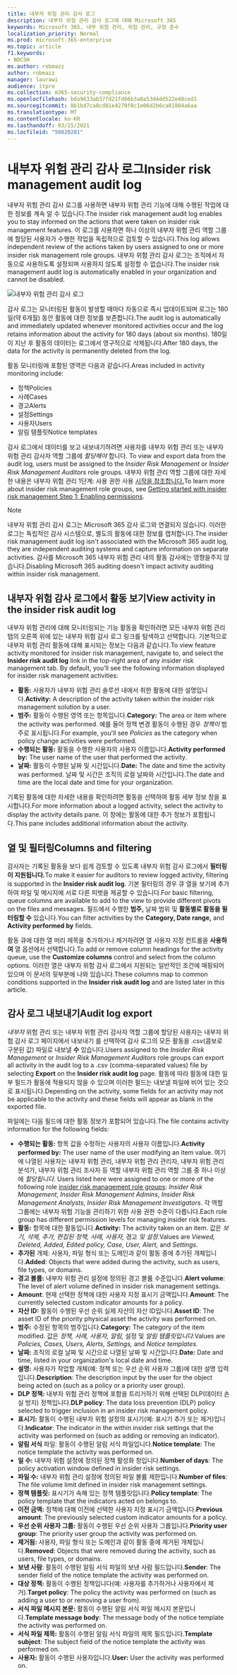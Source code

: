 ```yaml
---
title: 내부자 위험 관리 감사 로그
description: 내부자 위험 관리 감사 로그에 대해 Microsoft 365
keywords: Microsoft 365, 내부 위험 관리, 위험 관리, 규정 준수
localization_priority: Normal
ms.prod: microsoft-365-enterprise
ms.topic: article
f1.keywords:
- NOCSH
ms.author: robmazz
author: robmazz
manager: laurawi
audience: itpro
ms.collection: m365-security-compliance
ms.openlocfilehash: bda9633ab37fd21fd66b3a8a53d4dd522e48ced1
ms.sourcegitcommit: 8b1bd7ca8cd81e4270f0c1e06d2b6ca81804a6aa
ms.translationtype: MT
ms.contentlocale: ko-KR
ms.lasthandoff: 03/15/2021
ms.locfileid: "50820281"
---
```

# <a name="insider-risk-management-audit-log"></a><span data-ttu-id="20576-104">내부자 위험 관리 감사 로그</span><span class="sxs-lookup"><span data-stu-id="20576-104">Insider risk management audit log</span></span>

<span data-ttu-id="20576-105">내부자 위험 관리 감사 로그를 사용하면 내부자 위험 관리 기능에 대해 수행된 작업에 대한 정보를 계속 알 수 있습니다.</span><span class="sxs-lookup"><span data-stu-id="20576-105">The insider risk management audit log enables you to stay informed on the actions that were taken on insider risk management features.</span></span> <span data-ttu-id="20576-106">이 로그를 사용하면 하나 이상의 내부자 위험 관리 역할 그룹에 할당된 사용자가 수행한 작업을 독립적으로 검토할 수 있습니다.</span><span class="sxs-lookup"><span data-stu-id="20576-106">This log allows independent review of the actions taken by users assigned to one or more insider risk management role groups.</span></span> <span data-ttu-id="20576-107">내부자 위험 관리 감사 로그는 조직에서 자동으로 사용하도록 설정되며 사용하지 않도록 설정할 수 없습니다.</span><span class="sxs-lookup"><span data-stu-id="20576-107">The insider risk management audit log is automatically enabled in your organization and cannot be disabled.</span></span>

![내부자 위험 관리 감사 로그](../media/insider-risk-audit-log.png)

<span data-ttu-id="20576-109">감사 로그는 모니터링된 활동이 발생할 때마다 자동으로 즉시 업데이트되며 로그는 180일(약 6개월) 동안 활동에 대한 정보를 보존합니다.</span><span class="sxs-lookup"><span data-stu-id="20576-109">The audit log is automatically and immediately updated whenever monitored activities occur and the log retains information about the activity for 180 days (about six months).</span></span> <span data-ttu-id="20576-110">180일이 지난 후 활동의 데이터는 로그에서 영구적으로 삭제됩니다.</span><span class="sxs-lookup"><span data-stu-id="20576-110">After 180 days, the data for the activity is permanently deleted from the log.</span></span>

<span data-ttu-id="20576-111">활동 모니터링에 포함된 영역은 다음과 같습니다.</span><span class="sxs-lookup"><span data-stu-id="20576-111">Areas included in activity monitoring include:</span></span>

- <span data-ttu-id="20576-112">정책</span><span class="sxs-lookup"><span data-stu-id="20576-112">Policies</span></span>
- <span data-ttu-id="20576-113">사례</span><span class="sxs-lookup"><span data-stu-id="20576-113">Cases</span></span>
- <span data-ttu-id="20576-114">경고</span><span class="sxs-lookup"><span data-stu-id="20576-114">Alerts</span></span>
- <span data-ttu-id="20576-115">설정</span><span class="sxs-lookup"><span data-stu-id="20576-115">Settings</span></span>
- <span data-ttu-id="20576-116">사용자</span><span class="sxs-lookup"><span data-stu-id="20576-116">Users</span></span>
- <span data-ttu-id="20576-117">알림 템플릿</span><span class="sxs-lookup"><span data-stu-id="20576-117">Notice templates</span></span>

<span data-ttu-id="20576-118">감사 로그에서 데이터를 보고 내보내기하려면 사용자를 내부자 위험 관리 또는 내부자 위험 관리 감사자 역할 그룹에 *할당해야* 합니다. </span><span class="sxs-lookup"><span data-stu-id="20576-118">To view and export data from the audit log, users must be assigned to the *Insider Risk Management* or *Insider Risk Management Auditors* role groups.</span></span> <span data-ttu-id="20576-119">내부자 위험 관리 역할 그룹에 대한 자세한 내용은 내부자 위험 관리 1단계: 사용 권한 사용 [시작을 참조합니다.](insider-risk-management-configure.md#step-1-enable-permissions-for-insider-risk-management)</span><span class="sxs-lookup"><span data-stu-id="20576-119">To learn more about insider risk management role groups, see [Getting started with insider risk management Step 1: Enabling permissions](insider-risk-management-configure.md#step-1-enable-permissions-for-insider-risk-management).</span></span>

>[!NOTE]
><span data-ttu-id="20576-120">내부자 위험 관리 감사 로그는 Microsoft 365 감사 로그와 연결되지 않습니다. 이러한 로그는 독립적인 감사 시스템으로, 별도의 활동에 대한 정보를 캡처합니다.</span><span class="sxs-lookup"><span data-stu-id="20576-120">The insider risk management audit log isn't associated with the Microsoft 365 audit log, they are independent auditing systems and capture information on separate activities.</span></span> <span data-ttu-id="20576-121">감사를 Microsoft 365 내부자 위험 관리 내의 활동 감사에는 영향을주지 않습니다.</span><span class="sxs-lookup"><span data-stu-id="20576-121">Disabling Microsoft 365 auditing doesn't impact activity auditing within insider risk management.</span></span>

## <a name="view-activity-in-the-insider-risk-audit-log"></a><span data-ttu-id="20576-122">내부자 위험 감사 로그에서 활동 보기</span><span class="sxs-lookup"><span data-stu-id="20576-122">View activity in the insider risk audit log</span></span>

<span data-ttu-id="20576-123">내부자 위험 관리에 대해 모니터링되는 기능 활동을 확인하려면 모든 내부자 위험 관리 탭의 오른쪽 위에 있는 내부자 위험 감사 로그 링크를 탐색하고 선택합니다.  기본적으로 내부자 위험 관리 활동에 대해 표시되는 정보는 다음과 같습니다.</span><span class="sxs-lookup"><span data-stu-id="20576-123">To view feature activity monitored for insider risk management, navigate to, and select the **Insider risk audit log** link in the top-right area of any insider risk management tab. By default, you'll see the following information displayed for insider risk management activities:</span></span>

- <span data-ttu-id="20576-124">**활동:** 사용자가 내부자 위험 관리 솔루션 내에서 취한 활동에 대한 설명입니다.</span><span class="sxs-lookup"><span data-stu-id="20576-124">**Activity:** A description of the activity taken within the insider risk management solution by a user.</span></span>
- <span data-ttu-id="20576-125">**범주:** 활동이 수행된 영역 또는 항목입니다.</span><span class="sxs-lookup"><span data-stu-id="20576-125">**Category:** The area or item where the activity was performed.</span></span> <span data-ttu-id="20576-126">예를 들어 정책 변경 활동이 수행된 경우 *정책이* 범주로 표시됩니다.</span><span class="sxs-lookup"><span data-stu-id="20576-126">For example, you'll see *Policies* as the category when policy change activities were performed.</span></span>
- <span data-ttu-id="20576-127">**수행되는 활동:** 활동을 수행한 사용자의 사용자 이름입니다.</span><span class="sxs-lookup"><span data-stu-id="20576-127">**Activity performed by:** The user name of the user that performed the activity.</span></span>
- <span data-ttu-id="20576-128">**날짜:** 활동이 수행된 날짜 및 시간입니다.</span><span class="sxs-lookup"><span data-stu-id="20576-128">**Date:** The date and time the activity was performed.</span></span> <span data-ttu-id="20576-129">날짜 및 시간은 조직의 로컬 날짜와 시간입니다.</span><span class="sxs-lookup"><span data-stu-id="20576-129">The date and time are the local date and time for your organization.</span></span>

<span data-ttu-id="20576-130">기록된 활동에 대한 자세한 내용을 확인하려면 활동을 선택하여 활동 세부 정보 창을 표시합니다.</span><span class="sxs-lookup"><span data-stu-id="20576-130">For more information about a logged activity, select the activity to display the activity details pane.</span></span> <span data-ttu-id="20576-131">이 창에는 활동에 대한 추가 정보가 포함됩니다.</span><span class="sxs-lookup"><span data-stu-id="20576-131">This pane includes additional information about the activity.</span></span>

## <a name="columns-and-filtering"></a><span data-ttu-id="20576-132">열 및 필터링</span><span class="sxs-lookup"><span data-stu-id="20576-132">Columns and filtering</span></span>

<span data-ttu-id="20576-133">감사자는 기록된 활동을 보다 쉽게 검토할 수 있도록 내부자 위험 감사 로그에서 **필터링이 지원됩니다.**</span><span class="sxs-lookup"><span data-stu-id="20576-133">To make it easier for auditors to review logged activity, filtering is supported in the **Insider risk audit log**.</span></span> <span data-ttu-id="20576-134">기본 필터링의 경우 큐 열을 보기에 추가하여 파일 및 메시지에 서로 다른 피벗을 제공할 수 있습니다.</span><span class="sxs-lookup"><span data-stu-id="20576-134">For basic filtering, queue columns are available to add to the view to provide different pivots on the files and messages.</span></span> <span data-ttu-id="20576-135">필드에서 수행한 **범주,** 날짜 범위 및 **활동별로 활동을 필터링할 수** 있습니다.</span><span class="sxs-lookup"><span data-stu-id="20576-135">You can filter activities by the **Category, Date range,** and **Activity performed by** fields.</span></span>

<span data-ttu-id="20576-136">활동 큐에 대한 열 머리 제목을 추가하거나 제거하려면 열 사용자 지정 컨트롤을 **사용하여** 열 옵션에서 선택합니다.</span><span class="sxs-lookup"><span data-stu-id="20576-136">To add or remove column headings for the activity queue, use the **Customize columns** control and select from the column options.</span></span> <span data-ttu-id="20576-137">이러한 열은 내부자 위험  감사 로그에서 지원되는 일반적인 조건에 매핑되어 있으며 이 문서의 뒷부분에 나와 있습니다.</span><span class="sxs-lookup"><span data-stu-id="20576-137">These columns map to common conditions supported in the **Insider risk audit log** and are listed later in this article.</span></span>

## <a name="audit-log-export"></a><span data-ttu-id="20576-138">감사 로그 내보내기</span><span class="sxs-lookup"><span data-stu-id="20576-138">Audit log export</span></span>

<span data-ttu-id="20576-139">*내부자* 위험 관리 또는  내부자 위험 관리 감사자 역할 그룹에 할당된 사용자는 내부자 위험 감사 로그 페이지에서 내보내기  를 선택하여 감사 로그의 모든 활동을 .csv(콤보로 구분된 값) 파일로 내보낼 **수** 있습니다.</span><span class="sxs-lookup"><span data-stu-id="20576-139">Users assigned to the *Insider Risk Management* or *Insider Risk Management Auditors* role groups can export all activity in the audit log to a .csv (comma-separated values) file by selecting **Export** on the **Insider risk audit log** page.</span></span> <span data-ttu-id="20576-140">활동에 따라 활동에 대한 일부 필드가 활동에 적용되지 않을 수 있으며 이러한 필드는 내보낼 파일에 비어 있는 것으로 표시됩니다.</span><span class="sxs-lookup"><span data-stu-id="20576-140">Depending on the activity, some fields for an activity may not be applicable to the activity and these fields will appear as blank in the exported file.</span></span>

<span data-ttu-id="20576-141">파일에는 다음 필드에 대한 활동 정보가 포함되어 있습니다.</span><span class="sxs-lookup"><span data-stu-id="20576-141">The file contains activity information for the following fields:</span></span>

- <span data-ttu-id="20576-142">**수행되는 활동:** 항목 값을 수정하는 사용자의 사용자 이름입니다.</span><span class="sxs-lookup"><span data-stu-id="20576-142">**Activity performed by:** The user name of the user modifying an item value.</span></span> <span data-ttu-id="20576-143">여기에 나열된 사용자는 내부자 위험 관리, 내부자 위험 관리 관리자, 내부자 위험 관리 분석가, 내부자 위험 관리 조사자 등 역할 내부자 위험 관리 역할 그룹 중 하나 이상에 *할당됩니다.* [](insider-risk-management-configure.md#step-1-enable-permissions-for-insider-risk-management)</span><span class="sxs-lookup"><span data-stu-id="20576-143">Users listed here were assigned to one or more of the following role [insider risk management role groups](insider-risk-management-configure.md#step-1-enable-permissions-for-insider-risk-management): *Insider Risk Management*, *Insider Risk Management Admins*, *Insider Risk Management Analysts*, *Insider Risk Management Investigators*.</span></span> <span data-ttu-id="20576-144">각 역할 그룹에는 내부자 위험 기능을 관리하기 위한 사용 권한 수준이 다릅니다.</span><span class="sxs-lookup"><span data-stu-id="20576-144">Each role group has different permission levels for managing insider risk features.</span></span>
- <span data-ttu-id="20576-145">**활동:** 항목에 대한 활동입니다.</span><span class="sxs-lookup"><span data-stu-id="20576-145">**Activity:** The activity taken on an item.</span></span> <span data-ttu-id="20576-146">값은 *보기, 삭제, 추가, 편집된 정책, 사례, 사용자,* 경고 *및 설정.*</span><span class="sxs-lookup"><span data-stu-id="20576-146">Values are *Viewed, Deleted, Added, Edited policy, Case, User, Alert,* and *Settings.*</span></span>
- <span data-ttu-id="20576-147">**추가된** 개체: 사용자, 파일 형식 또는 도메인과 같이 활동 중에 추가된 개체입니다.</span><span class="sxs-lookup"><span data-stu-id="20576-147">**Added**: Objects that were added during the activity, such as users, file types, or domains.</span></span>
- <span data-ttu-id="20576-148">**경고 볼륨:** 내부자 위험 관리 설정에 정의된 경고 볼륨 수준입니다.</span><span class="sxs-lookup"><span data-stu-id="20576-148">**Alert volume**: The level of alert volume defined in insider risk management settings.</span></span>
- <span data-ttu-id="20576-149">**Amount**: 현재 선택한 정책에 대한 사용자 지정 표시기 금액입니다.</span><span class="sxs-lookup"><span data-stu-id="20576-149">**Amount**: The currently selected custom indicator amounts for a policy.</span></span>
- <span data-ttu-id="20576-150">**자산 ID:** 활동이 수행된 우선 순위 실제 자산의 자산 ID입니다.</span><span class="sxs-lookup"><span data-stu-id="20576-150">**Asset ID**: The asset ID of the priority physical asset the activity was performed on.</span></span>
- <span data-ttu-id="20576-151">**범주:** 수정된 항목의 범주입니다.</span><span class="sxs-lookup"><span data-stu-id="20576-151">**Category:** The category of the item modified.</span></span> <span data-ttu-id="20576-152">값은 *정책, 사례, 사용자, 알림,* 설정 및 *알림 템플릿입니다.*</span><span class="sxs-lookup"><span data-stu-id="20576-152">Values are *Policies, Cases, Users, Alerts, Settings,* and *Notice templates.*</span></span>
- <span data-ttu-id="20576-153">**날짜:** 조직의 로컬 날짜 및 시간으로 나열된 날짜 및 시간입니다.</span><span class="sxs-lookup"><span data-stu-id="20576-153">**Date:** Date and time, listed in your organization's local date and time.</span></span>
- <span data-ttu-id="20576-154">**설명:** 사용자가 작업할 개체(예: 정책 또는 우선 순위 사용자 그룹)에 대한 설명 입력입니다.</span><span class="sxs-lookup"><span data-stu-id="20576-154">**Description**: The description input by the user for the object being acted on (such as a policy or a priority user group).</span></span>
- <span data-ttu-id="20576-155">**DLP 정책:** 내부자 위험 관리 정책에 포함을 트리거하기 위해 선택된 DLP(데이터 손실 방지) 정책입니다.</span><span class="sxs-lookup"><span data-stu-id="20576-155">**DLP policy**: The data loss prevention (DLP) policy selected to trigger inclusion in an insider risk management policy.</span></span>
- <span data-ttu-id="20576-156">**표시기:** 활동이 수행된 내부자 위험 설정의 표시기(예: 표시기 추가 또는 제거)입니다.</span><span class="sxs-lookup"><span data-stu-id="20576-156">**Indicator**: The indicator in the within insider risk settings that the activity was performed on (such as adding or removing an indicator).</span></span>
- <span data-ttu-id="20576-157">**알림 서식** 파일: 활동이 수행된 알림 서식 파일입니다.</span><span class="sxs-lookup"><span data-stu-id="20576-157">**Notice template**: The notice template the activity was performed on.</span></span>
- <span data-ttu-id="20576-158">**일 수:** 내부자 위험 설정에 정의된 정책 활성화 창입니다.</span><span class="sxs-lookup"><span data-stu-id="20576-158">**Number of days**: The policy activation window defined in insider risk settings.</span></span>
- <span data-ttu-id="20576-159">**파일 수:** 내부자 위험 관리 설정에 정의된 파일 볼륨 제한입니다.</span><span class="sxs-lookup"><span data-stu-id="20576-159">**Number of files**: The file volume limit defined in insider risk management settings.</span></span>
- <span data-ttu-id="20576-160">**정책 템플릿:** 표시기가 속해 있는 정책 템플릿입니다.</span><span class="sxs-lookup"><span data-stu-id="20576-160">**Policy template**: The policy template that the indicators acted on belongs to.</span></span>
- <span data-ttu-id="20576-161">**이전 금액:** 정책에 대해 이전에 선택한 사용자 지정 표시기 금액입니다.</span><span class="sxs-lookup"><span data-stu-id="20576-161">**Previous amount**: The previously selected custom indicator amounts for a policy.</span></span>
- <span data-ttu-id="20576-162">**우선 순위 사용자 그룹:** 활동이 수행된 우선 순위 사용자 그룹입니다.</span><span class="sxs-lookup"><span data-stu-id="20576-162">**Priority user group**: The priority user group the activity was performed on.</span></span>
- <span data-ttu-id="20576-163">**제거됨:** 사용자, 파일 형식 또는 도메인과 같이 활동 중에 제거된 개체입니다.</span><span class="sxs-lookup"><span data-stu-id="20576-163">**Removed**: Objects that were removed during the activity, such as users, file types, or domains.</span></span>
- <span data-ttu-id="20576-164">**보낸 사람**: 활동이 수행된 알림 서식 파일의 보낸 사람 필드입니다.</span><span class="sxs-lookup"><span data-stu-id="20576-164">**Sender**: The sender field of the notice template the activity was performed on.</span></span>
- <span data-ttu-id="20576-165">**대상 정책:** 활동이 수행된 정책입니다(예: 사용자를 추가하거나 사용자에서 제거).</span><span class="sxs-lookup"><span data-stu-id="20576-165">**Target policy**: The policy the activity was performed on (such as adding a user to or removing a user from).</span></span>
- <span data-ttu-id="20576-166">**서식 파일 메시지 본문:** 활동이 수행된 알림 서식 파일 메시지 본문입니다.</span><span class="sxs-lookup"><span data-stu-id="20576-166">**Template message body**: The message body of the notice template the activity was performed on.</span></span>
- <span data-ttu-id="20576-167">**서식 파일 제목:** 활동이 수행된 알림 서식 파일의 제목 필드입니다.</span><span class="sxs-lookup"><span data-stu-id="20576-167">**Template subject**: The subject field of the notice template the activity was performed on.</span></span>
- <span data-ttu-id="20576-168">**사용자:** 활동이 수행된 사용자입니다.</span><span class="sxs-lookup"><span data-stu-id="20576-168">**User:** User the activity was performed on.</span></span>
